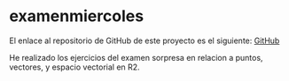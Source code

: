 # examenmiercoles

El enlace al repositorio de GitHub de este proyecto es el siguiente: [GitHub](https://github.com/jzazooro/examenmiercoles.git)

He realizado los ejercicios del examen sorpresa en relacion a puntos, vectores, y espacio vectorial en R2.
